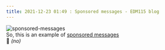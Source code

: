 ```yaml
---
title: 2021-12-23 01:49 : Sponsored messages - EDM115 blog
---
```


![sponsored-messages](~/assets/img/blog/2021/12-23-sponsored-messages.webp)  
So, this is an example of [sponsored messages](https://core.telegram.org/api/sponsored-messages)  
:grimacing: *(no)*
